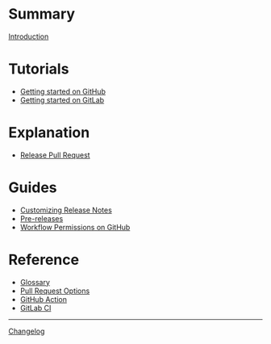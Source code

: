 # Summary

[Introduction](introduction.md)

# Tutorials

- [Getting started on GitHub](tutorials/github.md)
- [Getting started on GitLab]()

# Explanation

- [Release Pull Request](explanation/release-pr.md)

# Guides

- [Customizing Release Notes](guides/release-notes.md)
- [Pre-releases](guides/pre-releases.md)
- [Workflow Permissions on GitHub](guides/github-workflow-permissions.md)

# Reference

- [Glossary](reference/glossary.md)
- [Pull Request Options](reference/pr-options.md)
- [GitHub Action](reference/github-action.md)
- [GitLab CI]()

---

[Changelog](changelog.md)
